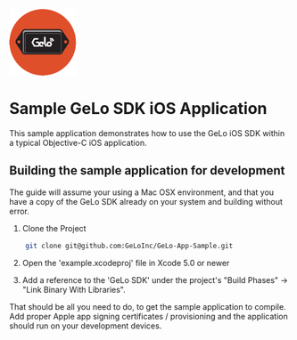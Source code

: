 
![logo](images/gelo-tag.png)

Sample GeLo SDK iOS Application
===================================

This sample application demonstrates how to use the GeLo iOS SDK within a typical Objective-C iOS application.



Building the sample application for development
-----------------------------------
The guide will assume your using a Mac OSX environment, and that you have a copy of the GeLo SDK already on your system and building without error.


1. Clone the Project
```bash
    git clone git@github.com:GeLoInc/GeLo-App-Sample.git
```

2. Open the 'example.xcodeproj' file in Xcode 5.0 or newer

3. Add a reference to the 'GeLo SDK' under the project's "Build Phases" -> "Link Binary With Libraries".

That should be all you need to do, to get the sample application to compile. Add proper Apple app signing certificates / provisioning and the application should run on your development devices.